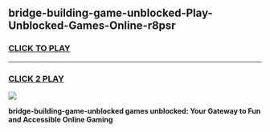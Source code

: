 
## bridge-building-game-unblocked-Play-Unblocked-Games-Online-r8psr
<h3>
<a href="https://premium76.site?title=bridge-building-game-unblocked&ref=25A">CLICK TO PLAY</a></h3>
<hr>

<h3>
<a href="https://premium76.site?title=bridge-building-game-unblocked&ref=25A">CLICK 2 PLAY</a>
  
</h3>

<a href="https://premium76.site?title=bridge-building-game-unblocked&ref=25A"><img src="https://clearcache.store/games.png"></a>


**bridge-building-game-unblocked games unblocked: Your Gateway to Fun and Accessible Online Gaming**
